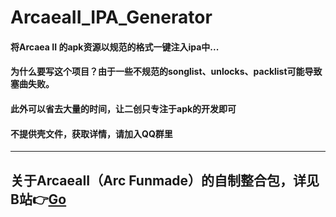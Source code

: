 # ArcaeaII_IPA_Generator
#### 将Arcaea II 的apk资源以规范的格式一键注入ipa中...
#### 为什么要写这个项目？由于一些不规范的songlist、unlocks、packlist可能导致塞曲失败。
#### 此外可以省去大量的时间，让二创只专注于apk的开发即可
#### 不提供壳文件，获取详情，请加入QQ群里
---
## 关于ArcaeaII（Arc Funmade）的自制整合包，详见B站👉[Go](https://space.bilibili.com/677414571)

